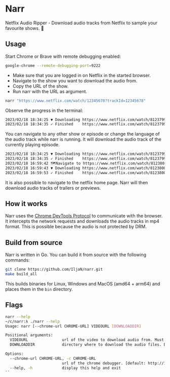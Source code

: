 # Narr
Netflix Audio Ripper - Download audio tracks from Netflix to sample your favourite shows. :musical_note:

## Usage

Start Chrome or Brave with remote debugging enabled:

```bash
google-chrome --remote-debugging-port=9222
```

- Make sure that you are logged in on Netflix in the started browser.
- Navigate to the show you want to download the audio from.
- Copy the URL of the show.
- Run narr with the URL as argument.

```bash
narr "https://www.netflix.com/watch/12345678?trackId=12345678"
```

Observe the progress in the terminal:

```bash
2023/02/18 18:34:25 ▼ Downloading https://www.netflix.com/watch/81237996?trackId=14170056  ⟾  /home/looper/81237996-14170056-4037200794235010051
2023/02/18 18:34:35 ✓ Finished    https://www.netflix.com/watch/81237996?trackId=14170056  ⟾  /home/looper/81237996-14170056-4037200794235010051, got 65346400 bytes
```

You can navigate to any other show or episode or change the language of the audio track while narr is running. It will
download the audio track of the currently playing episode.

```bash
2023/02/18 18:34:25 ▼ Downloading https://www.netflix.com/watch/81237996?trackId=14170056  ⟾  /home/looper/81237996-14170056-4037200794235010051
2023/02/18 18:34:35 ✓ Finished    https://www.netflix.com/watch/81237996?trackId=14170056  ⟾  /home/looper/81237996-14170056-4037200794235010051, got 65346400 bytes
2023/02/18 16:59:42 🗺Navigate to https://www.netflix.com/watch/81238005?trackId=14170056 
2023/02/18 16:59:43 ▼ Downloading https://www.netflix.com/watch/81238005?trackId=14170056  ⟾  /home/looper/81238005-14170056-605394647632969758
2023/02/18 16:59:53 ✓ Finished    https://www.netflix.com/watch/81238005?trackId=14170056  ⟾  /home/looper/81238005-14170056-605394647632969758, got 65346400 bytes
```

It is also possible to navigate to the netflix home page. Narr will then download audio tracks of trailers or previews.

## How it works

Narr uses the [Chrome DevTools Protocol](https://chromedevtools.github.io/devtools-protocol/) to communicate with the
browser. It intercepts the network requests
and downloads the audio tracks in mp4 format. This is possible because the audio is not protected by DRM.

## Build from source

Narr is written in Go. You can build it from source with the following commands:

```bash
git clone https://github.com/IljaN/narr.git
make build_all
```

This builds binaries for Linux, Windows and MacOS (amd64 + arm64) and places them in the `bin` directory.

## Flags

```bash
narr --help
~/c/narr:λ ./narr --help
Usage: narr [--chrome-url CHROME-URL] VIDEOURL [DOWNLOADDIR]

Positional arguments:
  VIDEOURL               url of the video to download audio from. Must be a netflix url. e.g. https://www.netflix.com/watch/12345678?trackId=12345678
  DOWNLOADDIR            directory where to download the audio files. Defaults to current working directory.

Options:
  --chrome-url CHROME-URL, -c CHROME-URL
                         url of the chrome debugger. [default: http://127.0.0.1:9222]
  --help, -h             display this help and exit
``
